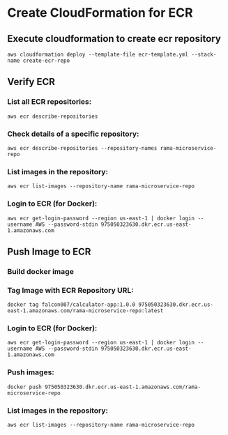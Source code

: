 # Create CloudFormation for ECR

## Execute cloudformation to create ecr repository

    aws cloudformation deploy --template-file ecr-template.yml --stack-name create-ecr-repo 

## Verify ECR

###  List all ECR repositories:

    aws ecr describe-repositories 

### Check details of a specific repository:

    aws ecr describe-repositories --repository-names rama-microservice-repo 

### List images in the repository:

    aws ecr list-images --repository-name rama-microservice-repo

### Login to ECR (for Docker):

    aws ecr get-login-password --region us-east-1 | docker login --username AWS --password-stdin 975050323630.dkr.ecr.us-east-1.amazonaws.com

## Push Image to ECR

### Build docker image

### Tag Image with ECR Repository URL:

    docker tag falcon007/calculator-app:1.0.0 975050323630.dkr.ecr.us-east-1.amazonaws.com/rama-microservice-repo:latest

### Login to ECR (for Docker):

    aws ecr get-login-password --region us-east-1 | docker login --username AWS --password-stdin 975050323630.dkr.ecr.us-east-1.amazonaws.com

### Push images:

    docker push 975050323630.dkr.ecr.us-east-1.amazonaws.com/rama-microservice-repo

### List images in the repository:
    aws ecr list-images --repository-name rama-microservice-repo
